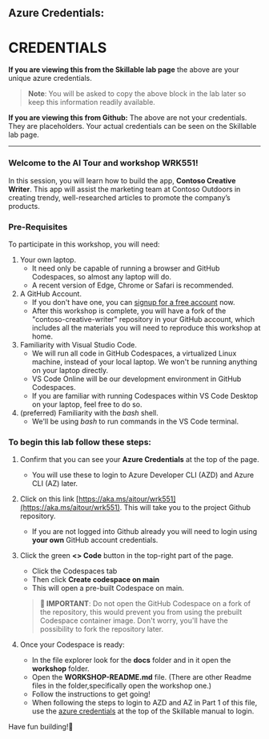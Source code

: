 ## Azure Credentials:

# CREDENTIALS


**If you are viewing this from the Skillable lab page** the above are your unique azure credentials.

> **Note**: You will be asked to copy the above block in the lab later so keep this information readily available.

**If you are viewing this from Github:** The above are not your credentials. They are placeholders. Your actual credentials can be seen on the Skillable lab page.

***

### Welcome to the AI Tour and workshop WRK551!

In this session, you will learn how to build the app, **Contoso Creative Writer**. This app will assist the marketing team at Contoso Outdoors in creating trendy, well-researched articles to promote the company’s products.

### Pre-Requisites

To participate in this workshop, you will need:

1. Your own laptop.
    * It need only be capable of running a browser and GitHub Codespaces, so almost any laptop will do.
    * A recent version of Edge, Chrome or Safari is recommended.
2. A GitHub Account.
    * If you don't have one, you can [signup for a free account](https://github.com/signup) now.
    * After this workshop is complete, you will have a fork of the "contoso-creative-writer" repository in your GitHub account, which includes all the materials you will need to reproduce this workshop at home.
3. Familiarity with Visual Studio Code.
    * We will run all code in GitHub Codespaces, a virtualized Linux machine, instead of your local laptop. We won't be running anything on your laptop directly.
    * VS Code Online will be our development environment in GitHub Codespaces.
    * If you are familiar with running Codespaces within VS Code Desktop on your laptop, feel free to do so.
4. (preferred) Familiarity with the *bash* shell.
    * We'll be using *bash* to run commands in the VS Code terminal.

### To begin this lab follow these steps:

1. Confirm that you can see your **Azure Credentials** at the top of the page. 
    * You will use these to login to Azure Developer CLI (AZD) and Azure CLI (AZ) later. 

2.  Click on this link [https://aka.ms/aitour/wrk551](https://aka.ms/aitour/wrk551). This will take you to the project Github repository.
    * If you are not logged into Github already you will need to login using **your own** GitHub account credentials. 

3. Click the green **<> Code** button in the top-right part of the page.
    * Click the Codespaces tab
    * Then click **Create codespace on main**
    * This will open a pre-built Codespace on main. 

    > **🚧 IMPORTANT**: Do not open the GitHub Codespace on a fork of the repository, this would prevent you from using the prebuilt Codespace container image. Don't worry, you'll have the possibility to fork the repository later.

4. Once your Codespace is ready:
    * In the file explorer look for the **docs** folder and in it open the **workshop** folder. 
    * Open the **WORKSHOP-README.md** file. (There are other Readme files in the folder,specifically open the workshop one.)
    * Follow the instructions to get going!
    * When following the steps to login to AZD and AZ in Part 1 of this file, use the [azure credentials](#azure-credentials) at the top of the Skillable manual to login.

Have fun building!🎉
